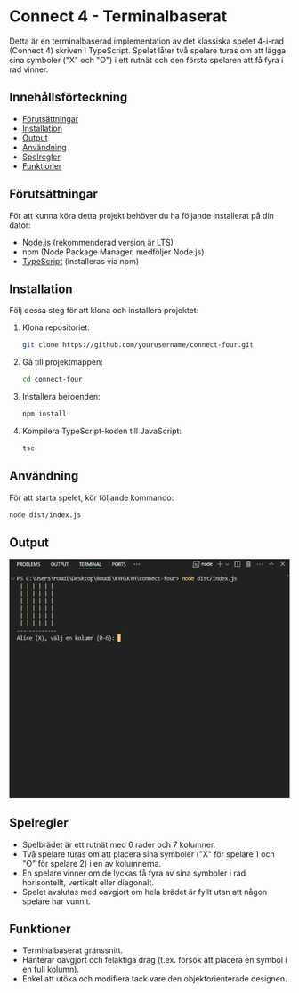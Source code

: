 # Connect 4 - Terminalbaserat

Detta är en terminalbaserad implementation av det klassiska spelet 4-i-rad (Connect 4) skriven i TypeScript. Spelet låter två spelare turas om att lägga sina symboler ("X" och "O") i ett rutnät och den första spelaren att få fyra i rad vinner.

## Innehållsförteckning

- [Förutsättningar](#förutsättningar)
- [Installation](#installation)
- [Output](#output)
- [Användning](#användning)
- [Spelregler](#spelregler)
- [Funktioner](#funktioner)

## Förutsättningar

För att kunna köra detta projekt behöver du ha följande installerat på din dator:

- [Node.js](https://nodejs.org/) (rekommenderad version är LTS)
- npm (Node Package Manager, medföljer Node.js)
- [TypeScript](https://www.typescriptlang.org/) (installeras via npm)

## Installation

Följ dessa steg för att klona och installera projektet:

1. Klona repositoriet:

    ```bash
    git clone https://github.com/yourusername/connect-four.git
    ```

2. Gå till projektmappen:

    ```bash
    cd connect-four
    ```

3. Installera beroenden:

    ```bash
    npm install
    ```

4. Kompilera TypeScript-koden till JavaScript:

    ```bash
    tsc
    ```

## Användning

För att starta spelet, kör följande kommando:

```bash
node dist/index.js
```

## Output
![preview img](./images/image.png)

## Spelregler
- Spelbrädet är ett rutnät med 6 rader och 7 kolumner.
- Två spelare turas om att placera sina symboler ("X" för spelare 1 och "O" för spelare 2) i en av kolumnerna.
- En spelare vinner om de lyckas få fyra av sina symboler i rad horisontellt, vertikalt eller diagonalt.
- Spelet avslutas med oavgjort om hela brädet är fyllt utan att någon spelare har vunnit.

## Funktioner
- Terminalbaserat gränssnitt.
- Hanterar oavgjort och felaktiga drag (t.ex. försök att placera en symbol i en full kolumn).
- Enkel att utöka och modifiera tack vare den objektorienterade designen.

